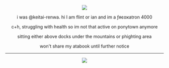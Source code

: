<p align="center">
<img src="https://komarev.com/ghpvc/?username=netsu-ijou&color=green"
</p>

<p align="center">
i was @keitai-renwa. hi I am flint or ian and im a ƒяєαкatron 4000
</p>

</p>
<p align="center">
c+h, struggling with health so im not that active on ponytown anymore
</p>

</p>
<p align="center">
sitting either above docks under the mountains or phighting area
</p>

</p>
<p align="center">
won't share my atabook until further notice
</p>

***

<p align="center">
<img src="https://files.catbox.moe/7ky2m1.png" />
</p>
